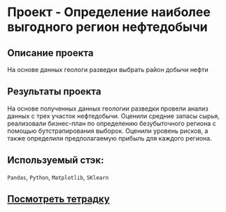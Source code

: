# Проект - Определение наиболее выгодного регион нефтедобычи 

## Описание проекта

На основе данных геологи разведки выбрать район добычи нефти

## Результаты проекта

На основе полученных данных геологии разведки провели анализ данных с трех участок нефтедобычи. Оценили средние запасы сырья, реализовали бизнес-план по определению безубыточного региона с помощью бутстрапирования выборок. Оценили уровень рисков, а также определили предполагаемую прибыль для каждого региона.

## Используемый стэк:

`Pandas`, `Python`, `Matplotlib`, `SKlearn`

## [Посмотреть тетрадку](https://github.com/alkspshkr/repo_Data_Science/blob/master/Oil%20Company%20Case%20-%20ML%20in%20Business/Oil%20Company%20Case.ipynb)
